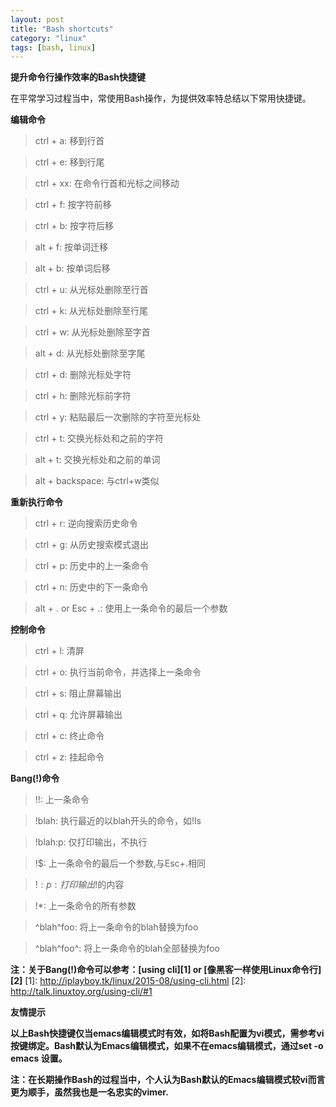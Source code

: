 ```yaml
---
layout: post
title: "Bash shortcuts"
category: "linux"
tags: [bash, linux]
---
```


**提升命令行操作效率的Bash快捷键**

在平常学习过程当中，常使用Bash操作，为提供效率特总结以下常用快捷键。


**编辑命令**

> ctrl + a: 移到行首

> ctrl + e: 移到行尾

> ctrl + xx: 在命令行首和光标之间移动

> ctrl + f: 按字符前移

> ctrl + b: 按字符后移

> alt + f: 按单词迁移

> alt + b: 按单词后移

> ctrl + u: 从光标处删除至行首

> ctrl + k: 从光标处删除至行尾

> ctrl + w: 从光标处删除至字首

> alt + d: 从光标处删除至字尾

> ctrl + d: 删除光标处字符

> ctrl + h: 删除光标前字符

> ctrl + y: 粘贴最后一次删除的字符至光标处

> ctrl + t: 交换光标处和之前的字符

> alt + t: 交换光标处和之前的单词

> alt + backspace: 与ctrl+w类似

<!-- more -->

**重新执行命令**

> ctrl + r: 逆向搜索历史命令

> ctrl + g: 从历史搜索模式退出

> ctrl + p: 历史中的上一条命令

> ctrl + n: 历史中的下一条命令

> alt + . or Esc + .: 使用上一条命令的最后一个参数

**控制命令**

> ctrl + l: 清屏

> ctrl + o: 执行当前命令，并选择上一条命令

> ctrl + s: 阻止屏幕输出

> ctrl + q: 允许屏幕输出

> ctrl + c: 终止命令

> ctrl + z: 挂起命令

**Bang(!)命令**

> !!: 上一条命令

> !blah: 执行最近的以blah开头的命令，如!ls

> !blah:p: 仅打印输出，不执行

> !$: 上一条命令的最后一个参数,与Esc+.相同

> !$:p: 打印输出!$的内容

> !*: 上一条命令的所有参数

> ^blah^foo: 将上一条命令的blah替换为foo

> ^blah^foo^: 将上一条命令的blah全部替换为foo

**注：关于Bang(!)命令可以参考：[using cli][1] or [像黑客一样使用Linux命令行][2]**
[1]: http://iplayboy.tk/linux/2015-08/using-cli.html
[2]: http://talk.linuxtoy.org/using-cli/#1

__友情提示__

**以上Bash快捷键仅当emacs编辑模式时有效，如将Bash配置为vi模式，需参考vi
按键绑定。Bash默认为Emacs编辑模式，如果不在emacs编辑模式，通过set -o emacs
设置。**

**注：在长期操作Bash的过程当中，个人认为Bash默认的Emacs编辑模式较vi而言更为顺手，虽然我也是一名忠实的vimer.**
